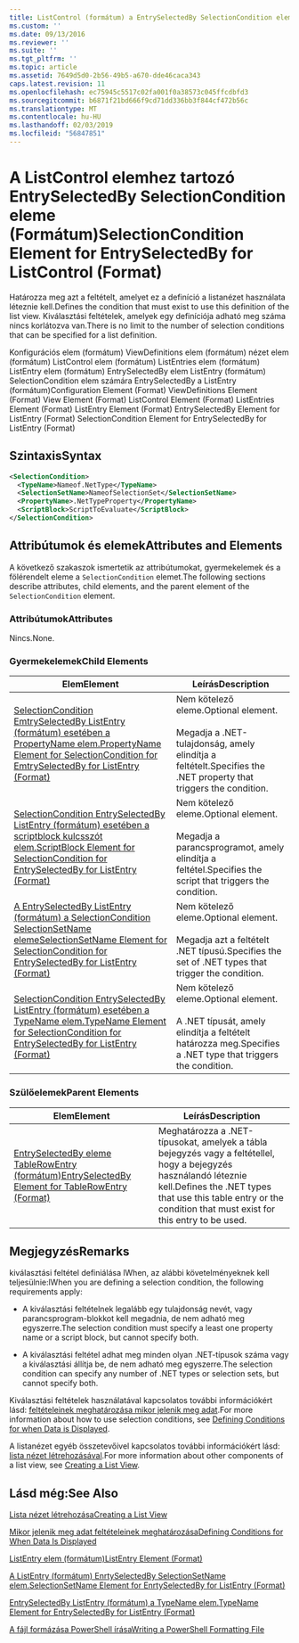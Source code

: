 ```yaml
---
title: ListControl (formátum) a EntrySelectedBy SelectionCondition eleme |} A Microsoft Docs
ms.custom: ''
ms.date: 09/13/2016
ms.reviewer: ''
ms.suite: ''
ms.tgt_pltfrm: ''
ms.topic: article
ms.assetid: 7649d5d0-2b56-49b5-a670-dde46caca343
caps.latest.revision: 11
ms.openlocfilehash: ec75945c5517c02fa001f0a38573c045ffcdbfd3
ms.sourcegitcommit: b6871f21bd666f9cd71dd336bb3f844cf472b56c
ms.translationtype: MT
ms.contentlocale: hu-HU
ms.lasthandoff: 02/03/2019
ms.locfileid: "56847851"
---
```

# <a name="selectioncondition-element-for-entryselectedby-for-listcontrol-format"></a><span data-ttu-id="ff738-102">A ListControl elemhez tartozó EntrySelectedBy SelectionCondition eleme (Formátum)</span><span class="sxs-lookup"><span data-stu-id="ff738-102">SelectionCondition Element for EntrySelectedBy for ListControl (Format)</span></span>

<span data-ttu-id="ff738-103">Határozza meg azt a feltételt, amelyet ez a definíció a listanézet használata léteznie kell.</span><span class="sxs-lookup"><span data-stu-id="ff738-103">Defines the condition that must exist to use this definition of the list view.</span></span> <span data-ttu-id="ff738-104">Kiválasztási feltételek, amelyek egy definíciója adható meg száma nincs korlátozva van.</span><span class="sxs-lookup"><span data-stu-id="ff738-104">There is no limit to the number of selection conditions that can be specified for a list definition.</span></span>

<span data-ttu-id="ff738-105">Konfigurációs elem (formátum) ViewDefinitions elem (formátum) nézet elem (formátum) ListControl elem (formátum) ListEntries elem (formátum) ListEntry elem (formátum) EntrySelectedBy elem ListEntry (formátum) SelectionCondition elem számára EntrySelectedBy a ListEntry (formátum)</span><span class="sxs-lookup"><span data-stu-id="ff738-105">Configuration Element (Format) ViewDefinitions Element (Format) View Element (Format) ListControl Element (Format) ListEntries Element (Format) ListEntry Element (Format) EntrySelectedBy Element for ListEntry (Format) SelectionCondition Element for EntrySelectedBy for ListEntry (Format)</span></span>

## <a name="syntax"></a><span data-ttu-id="ff738-106">Szintaxis</span><span class="sxs-lookup"><span data-stu-id="ff738-106">Syntax</span></span>

```xml
<SelectionCondition>
  <TypeName>Nameof.NetType</TypeName>
  <SelectionSetName>NameofSelectionSet</SelectionSetName>
  <PropertyName>.NetTypeProperty</PropertyName>
  <ScriptBlock>ScriptToEvaluate</ScriptBlock>
</SelectionCondition>
```

## <a name="attributes-and-elements"></a><span data-ttu-id="ff738-107">Attribútumok és elemek</span><span class="sxs-lookup"><span data-stu-id="ff738-107">Attributes and Elements</span></span>

<span data-ttu-id="ff738-108">A következő szakaszok ismertetik az attribútumokat, gyermekelemek és a fölérendelt eleme a `SelectionCondition` elemet.</span><span class="sxs-lookup"><span data-stu-id="ff738-108">The following sections describe attributes, child elements, and the parent element of the `SelectionCondition` element.</span></span>

### <a name="attributes"></a><span data-ttu-id="ff738-109">Attribútumok</span><span class="sxs-lookup"><span data-stu-id="ff738-109">Attributes</span></span>

<span data-ttu-id="ff738-110">Nincs.</span><span class="sxs-lookup"><span data-stu-id="ff738-110">None.</span></span>

### <a name="child-elements"></a><span data-ttu-id="ff738-111">Gyermekelemek</span><span class="sxs-lookup"><span data-stu-id="ff738-111">Child Elements</span></span>

|<span data-ttu-id="ff738-112">Elem</span><span class="sxs-lookup"><span data-stu-id="ff738-112">Element</span></span>|<span data-ttu-id="ff738-113">Leírás</span><span class="sxs-lookup"><span data-stu-id="ff738-113">Description</span></span>|
|-------------|-----------------|
|[<span data-ttu-id="ff738-114">SelectionCondition EmtrySelectedBy ListEntry (formátum) esetében a PropertyName elem.</span><span class="sxs-lookup"><span data-stu-id="ff738-114">PropertyName Element for SelectionCondition for EmtrySelectedBy for ListEntry (Format)</span></span>](./propertyname-element-for-selectioncondition-for-entryselectedby-for-listcontrol-format.md)|<span data-ttu-id="ff738-115">Nem kötelező eleme.</span><span class="sxs-lookup"><span data-stu-id="ff738-115">Optional element.</span></span><br /><br /> <span data-ttu-id="ff738-116">Megadja a .NET-tulajdonság, amely elindítja a feltételt.</span><span class="sxs-lookup"><span data-stu-id="ff738-116">Specifies the .NET property that triggers the condition.</span></span>|
|[<span data-ttu-id="ff738-117">SelectionCondition EntrySelectedBy ListEntry (formátum) esetében a scriptblock kulcsszót elem.</span><span class="sxs-lookup"><span data-stu-id="ff738-117">ScriptBlock Element for SelectionCondition for EntrySelectedBy for ListEntry (Format)</span></span>](./scriptblock-element-for-selectioncondition-for-entryselectedby-for-listcontrol-format.md)|<span data-ttu-id="ff738-118">Nem kötelező eleme.</span><span class="sxs-lookup"><span data-stu-id="ff738-118">Optional element.</span></span><br /><br /> <span data-ttu-id="ff738-119">Megadja a parancsprogramot, amely elindítja a feltétel.</span><span class="sxs-lookup"><span data-stu-id="ff738-119">Specifies the script that triggers the condition.</span></span>|
|[<span data-ttu-id="ff738-120">A EntrySelectedBy ListEntry (formátum) a SelectionCondition SelectionSetName eleme</span><span class="sxs-lookup"><span data-stu-id="ff738-120">SelectionSetName Element for SelectionCondition for EntrySelectedBy for ListEntry (Format)</span></span>](./selectionsetname-element-for-selectioncondition-for-entryselectedby-for-listentry-format.md)|<span data-ttu-id="ff738-121">Nem kötelező eleme.</span><span class="sxs-lookup"><span data-stu-id="ff738-121">Optional element.</span></span><br /><br /> <span data-ttu-id="ff738-122">Megadja azt a feltételt .NET típusú.</span><span class="sxs-lookup"><span data-stu-id="ff738-122">Specifies the set of .NET types that trigger the condition.</span></span>|
|[<span data-ttu-id="ff738-123">SelectionCondition EntrySelectedBy ListEntry (formátum) esetében a TypeName elem.</span><span class="sxs-lookup"><span data-stu-id="ff738-123">TypeName Element for SelectionCondition for EntrySelectedBy for ListEntry (Format)</span></span>](./typename-element-for-selectioncondition-for-entryselectedby-for-listcontrol-format.md)|<span data-ttu-id="ff738-124">Nem kötelező eleme.</span><span class="sxs-lookup"><span data-stu-id="ff738-124">Optional element.</span></span><br /><br /> <span data-ttu-id="ff738-125">A .NET típusát, amely elindítja a feltételt határozza meg.</span><span class="sxs-lookup"><span data-stu-id="ff738-125">Specifies a .NET type that triggers the condition.</span></span>|

### <a name="parent-elements"></a><span data-ttu-id="ff738-126">Szülőelemek</span><span class="sxs-lookup"><span data-stu-id="ff738-126">Parent Elements</span></span>

|<span data-ttu-id="ff738-127">Elem</span><span class="sxs-lookup"><span data-stu-id="ff738-127">Element</span></span>|<span data-ttu-id="ff738-128">Leírás</span><span class="sxs-lookup"><span data-stu-id="ff738-128">Description</span></span>|
|-------------|-----------------|
|[<span data-ttu-id="ff738-129">EntrySelectedBy eleme TableRowEntry (formátum)</span><span class="sxs-lookup"><span data-stu-id="ff738-129">EntrySelectedBy Element for TableRowEntry (Format)</span></span>](./entryselectedby-element-for-tablerowentry-for-tablecontrol-format.md)|<span data-ttu-id="ff738-130">Meghatározza a .NET-típusokat, amelyek a tábla bejegyzés vagy a feltétellel, hogy a bejegyzés használandó léteznie kell.</span><span class="sxs-lookup"><span data-stu-id="ff738-130">Defines the .NET types that use this table entry or the condition that must exist for this entry to be used.</span></span>|

## <a name="remarks"></a><span data-ttu-id="ff738-131">Megjegyzés</span><span class="sxs-lookup"><span data-stu-id="ff738-131">Remarks</span></span>

<span data-ttu-id="ff738-132">kiválasztási feltétel definiálása lWhen, az alábbi követelményeknek kell teljesülnie:</span><span class="sxs-lookup"><span data-stu-id="ff738-132">lWhen you are defining a selection condition, the following requirements apply:</span></span>

- <span data-ttu-id="ff738-133">A kiválasztási feltételnek legalább egy tulajdonság nevét, vagy parancsprogram-blokkot kell megadnia, de nem adható meg egyszerre.</span><span class="sxs-lookup"><span data-stu-id="ff738-133">The selection condition must specify a least one property name or a script block, but cannot specify both.</span></span>

- <span data-ttu-id="ff738-134">A kiválasztási feltétel adhat meg minden olyan .NET-típusok száma vagy a kiválasztási állítja be, de nem adható meg egyszerre.</span><span class="sxs-lookup"><span data-stu-id="ff738-134">The selection condition can specify any number of .NET types or selection sets, but cannot specify both.</span></span>

<span data-ttu-id="ff738-135">Kiválasztási feltételek használatával kapcsolatos további információkért lásd: [feltételeinek meghatározása mikor jelenik meg adat](./defining-conditions-for-displaying-data.md).</span><span class="sxs-lookup"><span data-stu-id="ff738-135">For more information about how to use selection conditions, see [Defining Conditions for when Data is Displayed](./defining-conditions-for-displaying-data.md).</span></span>

<span data-ttu-id="ff738-136">A listanézet egyéb összetevőivel kapcsolatos további információkért lásd: [lista nézet létrehozásával](./creating-a-list-view.md).</span><span class="sxs-lookup"><span data-stu-id="ff738-136">For more information about other components of a list view, see [Creating a List View](./creating-a-list-view.md).</span></span>

## <a name="see-also"></a><span data-ttu-id="ff738-137">Lásd még:</span><span class="sxs-lookup"><span data-stu-id="ff738-137">See Also</span></span>

[<span data-ttu-id="ff738-138">Lista nézet létrehozása</span><span class="sxs-lookup"><span data-stu-id="ff738-138">Creating a List View</span></span>](./creating-a-list-view.md)

[<span data-ttu-id="ff738-139">Mikor jelenik meg adat feltételeinek meghatározása</span><span class="sxs-lookup"><span data-stu-id="ff738-139">Defining Conditions for When Data Is Displayed</span></span>](./defining-conditions-for-displaying-data.md)

[<span data-ttu-id="ff738-140">ListEntry elem (formátum)</span><span class="sxs-lookup"><span data-stu-id="ff738-140">ListEntry Element (Format)</span></span>](./listentry-element-for-listcontrol-format.md)

[<span data-ttu-id="ff738-141">A ListEntry (formátum) EnrtySelectedBy SelectionSetName elem.</span><span class="sxs-lookup"><span data-stu-id="ff738-141">SelectionSetName Element for EnrtySelectedBy for ListEntry (Format)</span></span>](./selectionsetname-element-for-entryselectedby-for-listcontrol-format.md)

[<span data-ttu-id="ff738-142">EntrySelectedBy ListEntry (formátum) a TypeName elem.</span><span class="sxs-lookup"><span data-stu-id="ff738-142">TypeName Element for EntrySelectedBy for ListEntry (Format)</span></span>](http://msdn.microsoft.com/en-us/fcd4daa6-f3fd-43f7-a468-03c582d34533)

[<span data-ttu-id="ff738-143">A fájl formázása PowerShell írása</span><span class="sxs-lookup"><span data-stu-id="ff738-143">Writing a PowerShell Formatting File</span></span>](./writing-a-powershell-formatting-file.md)
